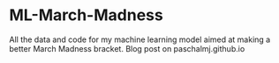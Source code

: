 # ML-March-Madness
All the data and code for my machine learning model aimed at making a better March Madness bracket. Blog post on paschalmj.github.io
